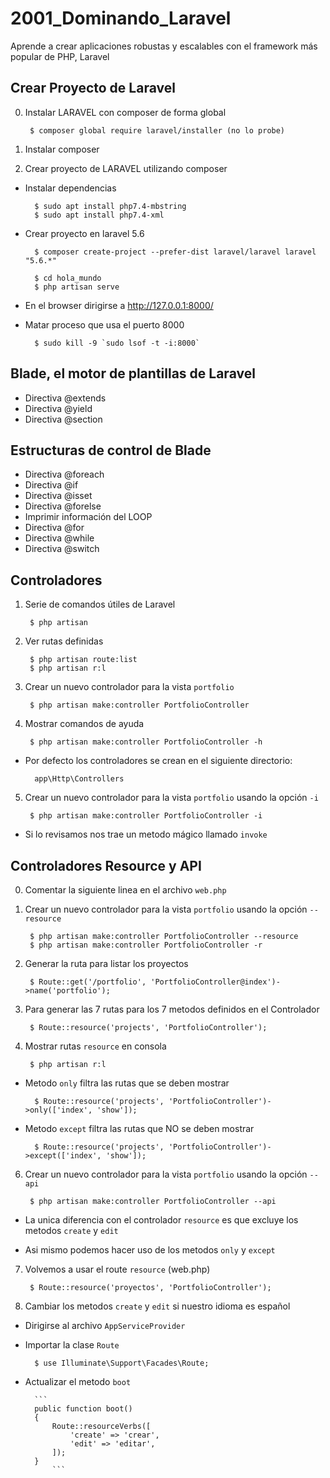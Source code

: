 # 2001_Dominando_Laravel
Aprende a crear aplicaciones robustas y escalables con el framework más popular de PHP, Laravel

## Crear Proyecto de Laravel

0. Instalar LARAVEL con composer de forma global

		$ composer global require laravel/installer (no lo probe)

1. Instalar composer

2. Crear proyecto de LARAVEL utilizando composer

- Instalar dependencias
	
		$ sudo apt install php7.4-mbstring
		$ sudo apt install php7.4-xml
	
- Crear proyecto en laravel 5.6

		$ composer create-project --prefer-dist laravel/laravel laravel "5.6.*"
	
		$ cd hola_mundo
		$ php artisan serve

- En el browser dirigirse a http://127.0.0.1:8000/
	
- Matar proceso que usa el puerto 8000

		$ sudo kill -9 `sudo lsof -t -i:8000`
		
## Blade, el motor de plantillas de Laravel

- Directiva @extends
- Directiva @yield
- Directiva @section

## Estructuras de control de Blade

- Directiva @foreach
- Directiva @if
- Directiva @isset
- Directiva @forelse
- Imprimir información del LOOP
- Directiva @for
- Directiva @while
- Directiva @switch
		
## Controladores

1. Serie de comandos útiles de Laravel

		$ php artisan
	
2. Ver rutas definidas

		$ php artisan route:list
		$ php artisan r:l
	
3. Crear un nuevo controlador para la vista `portfolio`

		$ php artisan make:controller PortfolioController
	
4. Mostrar comandos de ayuda

		$ php artisan make:controller PortfolioController -h
	
- Por defecto los controladores se crean en el siguiente directorio:

		app\Http\Controllers
	
5. Crear un nuevo controlador para la vista `portfolio` usando la opción `-i`
	
		$ php artisan make:controller PortfolioController -i
	
- Si lo revisamos nos trae un metodo mágico llamado `invoke`

## Controladores Resource y API

0. Comentar la siguiente linea en el archivo `web.php`

1. Crear un nuevo controlador para la vista `portfolio` usando la opción `--resource`

		$ php artisan make:controller PortfolioController --resource
		$ php artisan make:controller PortfolioController -r
		
2. Generar la ruta para listar los proyectos

		$ Route::get('/portfolio', 'PortfolioController@index')->name('portfolio');
		
3. Para generar las 7 rutas para los 7 metodos definidos en el Controlador

		$ Route::resource('projects', 'PortfolioController');
		
4. Mostrar rutas `resource` en consola

		$ php artisan r:l
		
- Metodo `only` filtra las rutas que se deben mostrar

		$ Route::resource('projects', 'PortfolioController')->only(['index', 'show']);
		
- Metodo `except` filtra las rutas que NO se deben mostrar

		$ Route::resource('projects', 'PortfolioController')->except(['index', 'show']);
	
6. Crear un nuevo controlador para la vista `portfolio` usando la opción `--api`

		$ php artisan make:controller PortfolioController --api
		
- La unica diferencia con el controlador `resource` es que excluye los metodos `create` y `edit`

- Asi mismo podemos hacer uso de los metodos `only` y `except`

7. Volvemos a usar el route `resource` (web.php)

		$ Route::resource('proyectos', 'PortfolioController');
		
8. Cambiar los metodos `create` y `edit` si nuestro idioma es español

- Dirigirse al archivo `AppServiceProvider`

- Importar la clase `Route`

		$ use Illuminate\Support\Facades\Route;

- Actualizar el metodo `boot`

		```
		public function boot()
		{
			Route::resourceVerbs([
			    'create' => 'crear',
			    'edit' => 'editar',
			]);
		}
    		```


